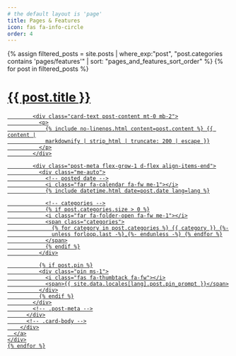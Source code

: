 ```yaml
---
# the default layout is 'page'
title: Pages & Features
icon: fas fa-info-circle
order: 4
---
```


<div id="post-list" {% unless has_paginator %} class="mb-5" {% endunless %}>
  <div class="row">
{% assign filtered_posts = site.posts | where_exp:"post", "post.categories contains 'pages/features'" | sort: "pages_and_features_sort_order" %}
    {% for post in filtered_posts %}
    <div class="col-md-6 col-lg-4">
      <a href="{{ post.url | relative_url }}" class="card-wrapper">
        <div class="card post-preview flex-md-row-reverse">
          <div class="card-body d-flex flex-column">
            <h1 class="card-title my-2 mt-md-0">{{ post.title }}</h1>

            <div class="card-text post-content mt-0 mb-2">
              <p>
                {% include no-linenos.html content=post.content %} {{ content |
                markdownify | strip_html | truncate: 200 | escape }}
              </p>
            </div>

            <div class="post-meta flex-grow-1 d-flex align-items-end">
              <div class="me-auto">
                <!-- posted date -->
                <i class="far fa-calendar fa-fw me-1"></i>
                {% include datetime.html date=post.date lang=lang %}

                <!-- categories -->
                {% if post.categories.size > 0 %}
                <i class="far fa-folder-open fa-fw me-1"></i>
                <span class="categories">
                  {% for category in post.categories %} {{ category }} {%-
                  unless forloop.last -%},{%- endunless -%} {% endfor %}
                </span>
                {% endif %}
              </div>

              {% if post.pin %}
              <div class="pin ms-1">
                <i class="fas fa-thumbtack fa-fw"></i>
                <span>{{ site.data.locales[lang].post.pin_prompt }}</span>
              </div>
              {% endif %}
            </div>
            <!-- .post-meta -->
          </div>
          <!-- .card-body -->
        </div>
      </a>
    </div>
    {% endfor %}

  </div>
